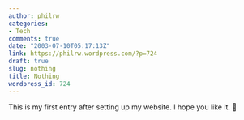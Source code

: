 ```yaml
---
author: philrw
categories:
- Tech
comments: true
date: "2003-07-10T05:17:13Z"
link: https://philrw.wordpress.com/?p=724
draft: true
slug: nothing
title: Nothing
wordpress_id: 724
---
```


This is my first entry after setting up my website. I hope you like it. :slightly_smiling_face:
